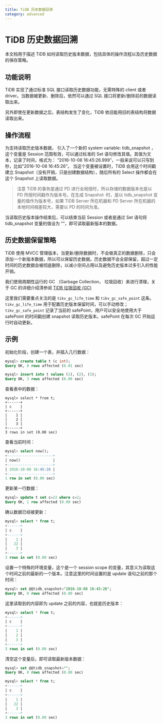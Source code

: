 ```yaml
---
title: TiDB 历史数据回溯
category: advanced
---
```


# TiDB 历史数据回溯

本文档用于描述 TiDB 如何读取历史版本数据，包括具体的操作流程以及历史数据的保存策略。

## 功能说明

TiDB 实现了通过标准 SQL 接口读取历史数据功能，无需特殊的 client 或者 driver。当数据被更新、删除后，依然可以通过 SQL 接口将更新/删除前的数据读取出来。

另外即使在更新数据之后，表结构发生了变化，TiDB 依旧能用旧的表结构将数据读取出来。

## 操作流程

为支持读取历史版本数据， 引入了一个新的 system variable: tidb_snapshot ，这个变量是 Session 范围有效，可以通过标准的 Set 语句修改其值。其值为文本，记录了时间，格式为：
“2016-10-08 16:45:26.999”，一般来说可以只写到秒，比如”2016-10-08 16:45:26”。
当这个变量被设置时，TiDB 会用这个时间戳建立 Snapshot（没有开销，只是创建数据结构），随后所有的 Select 操作都会在这个 Snapshot 上读取数据。

> 注意 TiDB 的事务是通过 PD 进行全局授时，所以存储的数据版本也是以 PD 所授时间戳作为版本号。在生成 Snapshot ·时，是以 tidb_snapshot 变量的值作为版本号，如果 TiDB Server 所在机器和 PD Server 所在机器的本地时间相差较大，需要以 PD 的时间为准。

当读取历史版本操作结束后，可以结束当前 Session 或者是通过 Set 语句将 tidb_snapshot 变量的值设为 ”“，即可读取最新版本的数据。

## 历史数据保留策略

TiDB 使用 MVCC 管理版本，当更新/删除数据时，不会做真正的数据删除，只会添加一个新版本数据，所以可以保留历史数据。历史数据不会全部保留，超过一定时间的历史数据会被彻底删除，以减小空间占用以及避免历史版本过多引入的性能开销。

我们使用周期性运行的 GC （Garbage Collection， 垃圾回收）来进行清理，关于 GC 的详细介绍清参阅 [TiDB 垃圾回收 (GC)](gc.md)

这里我们需要重点关注的是 `tikv_gc_life_time` 和 `tikv_gc_safe_point` 这条。`tikv_gc_life_time` 用于配置历史版本保留时间，可以手动修改；`tikv_gc_safe_point` 记录了当前的 safePoint，用户可以安全地使用大于 safePoint 的时间戳创建 snapshot 读取历史版本。safePoint 在每次 GC 开始运行时自动更新。

## 示例

初始化阶段，创建一个表，并插入几行数据：

```sql
mysql> create table t (c int);
Query OK, 0 rows affected (0.01 sec)

mysql> insert into t values (1), (2), (3);
Query OK, 3 rows affected (0.00 sec)
```

查看表中的数据：

```
mysql> select * from t;
+------+
| c    |
+------+
|    1 |
|    2 |
|    3 |
+------+
3 rows in set (0.00 sec)
```

查看当前时间：

```sql
mysql> select now();
+---------------------+
| now()               |
+---------------------+
| 2016-10-08 16:45:26 |
+---------------------+
1 row in set (0.00 sec)
```

更新某一行数据：

```sql
mysql> update t set c=22 where c=2;
Query OK, 1 row affected (0.00 sec)
```

确认数据已经被更新：

```sql
mysql> select * from t;
+------+
| c    |
+------+
|    1 |
|   22 |
|    3 |
+------+
3 rows in set (0.00 sec)
```

设置一个特殊的环境变量，这个是一个 session scope 的变量，其意义为读取这个时间之前的最新的一个版本。注意这里的时间设置的是 update 语句之前的那个时间：

```sql
mysql> set @@tidb_snapshot="2016-10-08 16:45:26";
Query OK, 0 rows affected (0.00 sec)
```

这里读取到的内容即为 update 之前的内容，也就是历史版本：

```sql
mysql> select * from t;
+------+
| c    |
+------+
|    1 |
|    2 |
|    3 |
+------+
3 rows in set (0.00 sec)
```

清空这个变量后，即可读取最新版本数据：

```sql
mysql> set @@tidb_snapshot="";
Query OK, 0 rows affected (0.00 sec)
```

```sql
mysql> select * from t;
+------+
| c    |
+------+
|    1 |
|   22 |
|    3 |
+------+
3 rows in set (0.00 sec)
```
